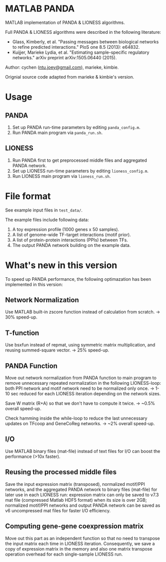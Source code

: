 # MATLAB PANDA

MATLAB implementation of PANDA & LIONESS algorithms.

Full PANDA & LIONESS algorithms were described in the following literature:

* Glass, Kimberly, et al. "Passing messages between biological networks to refine predicted interactions." PloS one 8.5 (2013): e64832.
* Kuijjer, Marieke Lydia, et al. "Estimating sample-specific regulatory networks." arXiv preprint arXiv:1505.06440 (2015).

Author: cychen (ntu.joey@gmail.com), marieke, kimbie.

Orignial source code adapted from marieke & kimbie's version.

# Usage

## PANDA

1. Set up PANDA run-time parameters by editing `panda_config.m`.
2. Run PANDA main program via `panda_run.sh`.

## LIONESS

1. Run PANDA first to get preprocessed middle files and aggregated PANDA network.
2. Set up LIONESS run-time parameters by editing `lioness_config.m`.
3. Run LIONESS main program via `lioness_run.sh`.

# File format

See example input files in `test_data/`.

The example files include following data:

1. A toy expression profile (1000 genes x 50 samples).
2. A list of genome-wide TF-target interactions (motif prior). 
3. A list of protein-protein interactions (PPIs) between TFs.
4. The output PANDA network building on the example data.

# What's new in this version

To speed up PANDA performance, the following optimazation has been implemented in this version:

## Network Normalization

Use MATLAB built-in zscore function instead of calculation from scratch. -> 30% speed-up.

## T-function

Use bsxfun instead of repmat, using symmetric matrix multiplication, and reusing summed-square vector. -> 25% speed-up.

## PANDA Function

Move out network normalization from PANDA function to main program to remove unnecessary repeated normalization in the following LIONESS-loop: both PPI network and motif network need to be normalized only once. -> 1-10 sec reduced for each LIONESS iteration depending on the network sizes.

Save W matrix (R+A) so that we don't have to compute it twice. -> ~0.5% overall speed-up.

Check hamming inside the while-loop to reduce the last unnecessary updates on TFcoop and GeneCoReg networks. -> ~2% overall speed-up.

## I/O

Use MATLAB binary files (mat-file) instead of text files for I/O can boost the performance (>10x faster).

## Reusing the processed middle files

Save the input expression matrix (transposed), normalized motif/PPI networks, and the aggregated PANDA network to binary files (mat-file) for later use in each LIONESS run: expression matrix can only be saved to v7.3 mat file (compressed Matlab HDF5 format) when its size is over 2GB; normalized motif/PPI networks and output PANDA network can be saved as v6 uncompressed mat files for faster I/O efficiency.

## Computing gene-gene coexpression matrix

Move out this part as an independent function so that no need to transpose the input matrix each time in LIONESS iteration. Consequently, we save a copy of expression matrix in the memory and also one matrix transpose operation overhead for each single-sample LIONESS run.
